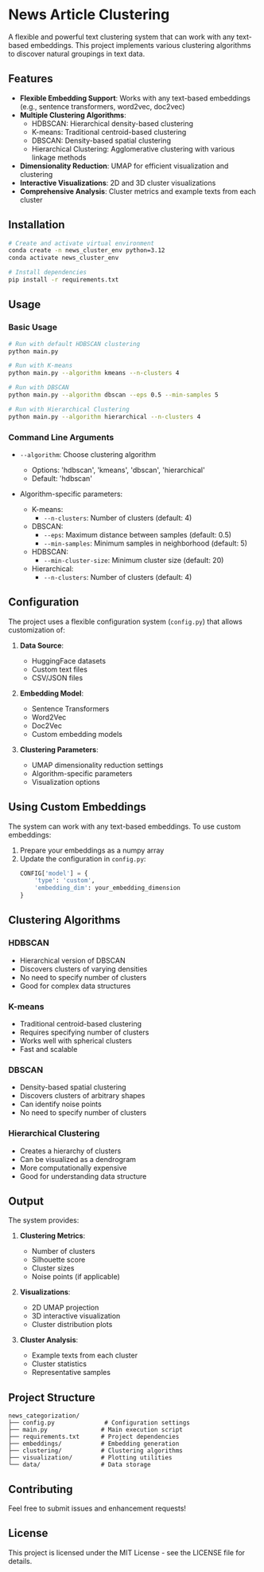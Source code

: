 # News Article Clustering

A flexible and powerful text clustering system that can work with any text-based embeddings. This project implements various clustering algorithms to discover natural groupings in text data.

## Features

- **Flexible Embedding Support**: Works with any text-based embeddings (e.g., sentence transformers, word2vec, doc2vec)
- **Multiple Clustering Algorithms**:
  - HDBSCAN: Hierarchical density-based clustering
  - K-means: Traditional centroid-based clustering
  - DBSCAN: Density-based spatial clustering
  - Hierarchical Clustering: Agglomerative clustering with various linkage methods
- **Dimensionality Reduction**: UMAP for efficient visualization and clustering
- **Interactive Visualizations**: 2D and 3D cluster visualizations
- **Comprehensive Analysis**: Cluster metrics and example texts from each cluster

## Installation

```bash
# Create and activate virtual environment
conda create -n news_cluster_env python=3.12
conda activate news_cluster_env

# Install dependencies
pip install -r requirements.txt
```

## Usage

### Basic Usage

```bash
# Run with default HDBSCAN clustering
python main.py

# Run with K-means
python main.py --algorithm kmeans --n-clusters 4

# Run with DBSCAN
python main.py --algorithm dbscan --eps 0.5 --min-samples 5

# Run with Hierarchical Clustering
python main.py --algorithm hierarchical --n-clusters 4
```

### Command Line Arguments

- `--algorithm`: Choose clustering algorithm
  - Options: 'hdbscan', 'kmeans', 'dbscan', 'hierarchical'
  - Default: 'hdbscan'

- Algorithm-specific parameters:
  - K-means:
    - `--n-clusters`: Number of clusters (default: 4)
  - DBSCAN:
    - `--eps`: Maximum distance between samples (default: 0.5)
    - `--min-samples`: Minimum samples in neighborhood (default: 5)
  - HDBSCAN:
    - `--min-cluster-size`: Minimum cluster size (default: 20)
  - Hierarchical:
    - `--n-clusters`: Number of clusters (default: 4)

## Configuration

The project uses a flexible configuration system (`config.py`) that allows customization of:

1. **Data Source**:
   - HuggingFace datasets
   - Custom text files
   - CSV/JSON files

2. **Embedding Model**:
   - Sentence Transformers
   - Word2Vec
   - Doc2Vec
   - Custom embedding models

3. **Clustering Parameters**:
   - UMAP dimensionality reduction settings
   - Algorithm-specific parameters
   - Visualization options

## Using Custom Embeddings

The system can work with any text-based embeddings. To use custom embeddings:

1. Prepare your embeddings as a numpy array
2. Update the configuration in `config.py`:
   ```python
   CONFIG['model'] = {
       'type': 'custom',
       'embedding_dim': your_embedding_dimension
   }
   ```

## Clustering Algorithms

### HDBSCAN
- Hierarchical version of DBSCAN
- Discovers clusters of varying densities
- No need to specify number of clusters
- Good for complex data structures

### K-means
- Traditional centroid-based clustering
- Requires specifying number of clusters
- Works well with spherical clusters
- Fast and scalable

### DBSCAN
- Density-based spatial clustering
- Discovers clusters of arbitrary shapes
- Can identify noise points
- No need to specify number of clusters

### Hierarchical Clustering
- Creates a hierarchy of clusters
- Can be visualized as a dendrogram
- More computationally expensive
- Good for understanding data structure

## Output

The system provides:

1. **Clustering Metrics**:
   - Number of clusters
   - Silhouette score
   - Cluster sizes
   - Noise points (if applicable)

2. **Visualizations**:
   - 2D UMAP projection
   - 3D interactive visualization
   - Cluster distribution plots

3. **Cluster Analysis**:
   - Example texts from each cluster
   - Cluster statistics
   - Representative samples

## Project Structure

```
news_categorization/
├── config.py              # Configuration settings
├── main.py               # Main execution script
├── requirements.txt      # Project dependencies
├── embeddings/           # Embedding generation
├── clustering/           # Clustering algorithms
├── visualization/        # Plotting utilities
└── data/                 # Data storage
```

## Contributing

Feel free to submit issues and enhancement requests!

## License

This project is licensed under the MIT License - see the LICENSE file for details. 